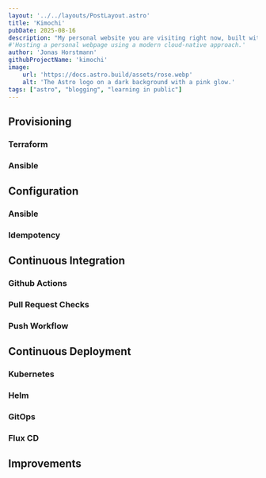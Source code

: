 ```yaml
---
layout: '../../layouts/PostLayout.astro'
title: 'Kimochi'
pubDate: 2025-08-16
description: "My personal website you are visiting right now, built with Astro.js and deployed with Kubernetes, Helm, Github Actions and Flux CD."
#'Hosting a personal webpage using a modern cloud-native approach.'
author: 'Jonas Horstmann'
githubProjectName: 'kimochi'
image:
    url: 'https://docs.astro.build/assets/rose.webp'
    alt: 'The Astro logo on a dark background with a pink glow.'
tags: ["astro", "blogging", "learning in public"]
---
```


## Provisioning

### Terraform
### Ansible

## Configuration

### Ansible
### Idempotency

## Continuous Integration 

### Github Actions
### Pull Request Checks
### Push Workflow

## Continuous Deployment

### Kubernetes 
### Helm
### GitOps
### Flux CD

## Improvements

<!-- ## What I've accomplished

1. **Installing Astro**: First, I created a new Astro project and set up my online accounts.

2. **Making Pages**: I then learned how to make pages by creating new `.astro` files and placing them in the `src/pages/` folder.

3. **Making Blog Posts**: This is my first blog post! I now have Astro pages and Markdown posts!

### Some code
```shell
kubectl get all -n kimochi
```

### Ansible stuff
Configuring the server through ansible is also straightforward

```yaml
- name: Install helm
    shell: |
    curl https://raw.githubusercontent.com/helm/helm/main/scripts/get-helm-3 | bash
    args:
    creates: /usr/local/bin/helm
```

## What's next

I will finish the Astro tutorial, and then keep adding more posts. Watch this space for more to come. -->